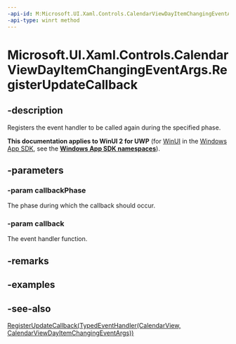 ```yaml
---
-api-id: M:Microsoft.UI.Xaml.Controls.CalendarViewDayItemChangingEventArgs.RegisterUpdateCallback(System.UInt32,Windows.Foundation.TypedEventHandler{Microsoft.UI.Xaml.Controls.CalendarView,Microsoft.UI.Xaml.Controls.CalendarViewDayItemChangingEventArgs})
-api-type: winrt method
---
```


<!-- Method syntax
public void RegisterUpdateCallback(System.UInt32 callbackPhase, Windows.Foundation.TypedEventHandler<Windows.UI.Xaml.Controls.CalendarView, Windows.UI.Xaml.Controls.CalendarViewDayItemChangingEventArgs> callback)
-->

# Microsoft.UI.Xaml.Controls.CalendarViewDayItemChangingEventArgs.RegisterUpdateCallback

## -description
Registers the event handler to be called again during the specified phase.

**This documentation applies to WinUI 2 for UWP** (for [WinUI](/windows/apps/winui/winui3/) in the [Windows App SDK](/windows/apps/windows-app-sdk/), see the **[Windows App SDK namespaces](/windows/windows-app-sdk/api/winrt/)**).

## -parameters
### -param callbackPhase
The phase during which the callback should occur.

### -param callback
The event handler function.

## -remarks

## -examples

## -see-also
[RegisterUpdateCallback(TypedEventHandler(CalendarView, CalendarViewDayItemChangingEventArgs))](calendarviewdayitemchangingeventargs_registerupdatecallback_1316836740.md)
